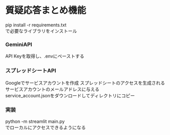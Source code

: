 <h1>質疑応答まとめ機能</h1>

pip install -r requirements.txt<br>
で必要なライブラリをインストール<br>

<h3>GeminiAPI</h3>
API Keyを取得し、.envにペーストする<br>

<h3>スプレッドシートAPI</h3>
Googleでサービスアカウントを作成
スプレッドシートのアクセスを生成されるサービスアカウントのメールアドレスに与える<br>
service_account.jsonをダウンロードしてディレクトリにコピー<br>

<h3>実装</h3>
python -m streamlit main.py<br>
でローカルにアクセスできるようになる<br>
